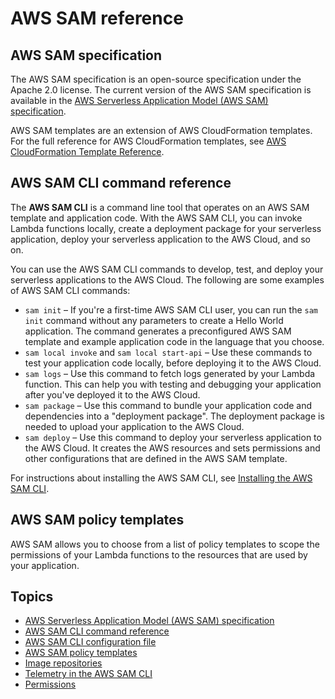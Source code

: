 # AWS SAM reference<a name="serverless-sam-reference"></a>

## AWS SAM specification<a name="serverless-sam-spec"></a>

The AWS SAM specification is an open\-source specification under the Apache 2\.0 license\. The current version of the AWS SAM specification is available in the [AWS Serverless Application Model \(AWS SAM\) specification](sam-specification.md)\.

AWS SAM templates are an extension of AWS CloudFormation templates\. For the full reference for AWS CloudFormation templates, see [AWS CloudFormation Template Reference](https://docs.aws.amazon.com/AWSCloudFormation/latest/UserGuide/template-reference.html)\.

## AWS SAM CLI command reference<a name="serverless-sam-cli"></a>

The **AWS SAM CLI** is a command line tool that operates on an AWS SAM template and application code\. With the AWS SAM CLI, you can invoke Lambda functions locally, create a deployment package for your serverless application, deploy your serverless application to the AWS Cloud, and so on\.

You can use the AWS SAM CLI commands to develop, test, and deploy your serverless applications to the AWS Cloud\. The following are some examples of AWS SAM CLI commands:
+ `sam init` – If you're a first\-time AWS SAM CLI user, you can run the `sam init` command without any parameters to create a Hello World application\. The command generates a preconfigured AWS SAM template and example application code in the language that you choose\. 
+ `sam local invoke` and `sam local start-api` – Use these commands to test your application code locally, before deploying it to the AWS Cloud\. 
+ `sam logs` – Use this command to fetch logs generated by your Lambda function\. This can help you with testing and debugging your application after you've deployed it to the AWS Cloud\.
+ `sam package` – Use this command to bundle your application code and dependencies into a "deployment package"\. The deployment package is needed to upload your application to the AWS Cloud\.
+ `sam deploy` – Use this command to deploy your serverless application to the AWS Cloud\. It creates the AWS resources and sets permissions and other configurations that are defined in the AWS SAM template\.

For instructions about installing the AWS SAM CLI, see [Installing the AWS SAM CLI](serverless-sam-cli-install.md)\.

## AWS SAM policy templates<a name="serverless-policy-temps"></a>

AWS SAM allows you to choose from a list of policy templates to scope the permissions of your Lambda functions to the resources that are used by your application\.

## Topics<a name="reference-sam-topics"></a>
+ [AWS Serverless Application Model \(AWS SAM\) specification](sam-specification.md)
+ [AWS SAM CLI command reference](serverless-sam-cli-command-reference.md)
+ [AWS SAM CLI configuration file](serverless-sam-cli-config.md)
+ [AWS SAM policy templates](serverless-policy-templates.md)
+ [Image repositories](serverless-image-repositories.md)
+ [Telemetry in the AWS SAM CLI](serverless-sam-telemetry.md)
+ [Permissions](sam-permissions.md)